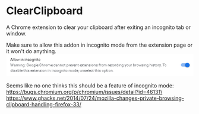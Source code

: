 # ClearClipboard

A Chrome extension to clear your clipboard after exiting an incognito tab or window.  

Make sure to allow this addon in incognito mode from the extension page or it won't do anything.
![Allow in Incognito](/incognito.PNG)

Seems like no one thinks this should be a feature of incognito mode:\
https://bugs.chromium.org/p/chromium/issues/detail?id=46131\
https://www.ghacks.net/2014/07/24/mozilla-changes-private-browsing-clipboard-handling-firefox-33/

